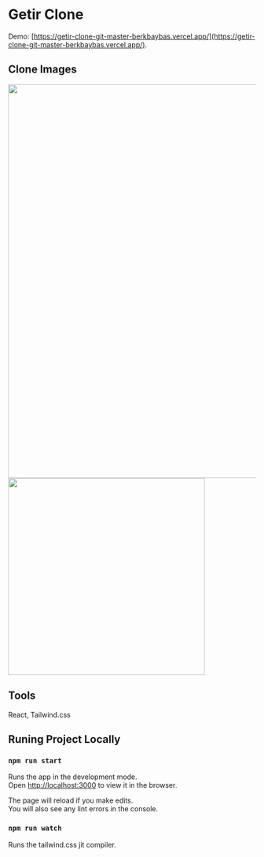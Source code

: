 # Getir Clone

Demo: [https://getir-clone-git-master-berkbaybas.vercel.app/](https://getir-clone-git-master-berkbaybas.vercel.app/).

## Clone Images

<img src="https://user-images.githubusercontent.com/25961421/143096541-482ab840-1cc9-43f6-8c56-0caf6b4ce258.png" width="800">
<img src="https://user-images.githubusercontent.com/25961421/143096605-f022ac69-45df-4a06-a196-7b267f27e770.png" width="400">

## Tools

React,
Tailwind.css


## Runing Project Locally
### `npm run start`

Runs the app in the development mode.\
Open [http://localhost:3000](http://localhost:3000) to view it in the browser.

The page will reload if you make edits.\
You will also see any lint errors in the console.

### `npm run watch`

Runs the tailwind.css jit compiler.
